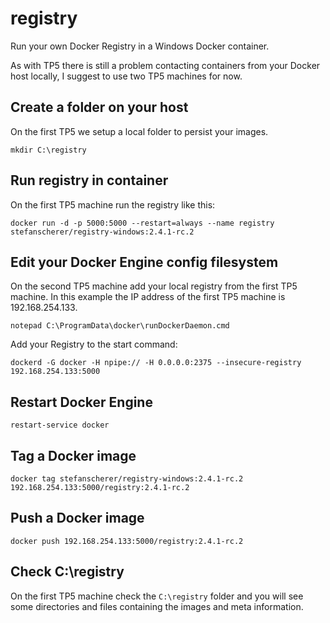 # registry

Run your own Docker Registry in a Windows Docker container.

As with TP5 there is still a problem contacting containers from your Docker host locally, I suggest to use two TP5 machines for now.

## Create a folder on your host

On the first TP5 we setup a local folder to persist your images.

```
mkdir C:\registry
```

## Run registry in container

On the first TP5 machine run the registry like this:

```
docker run -d -p 5000:5000 --restart=always --name registry stefanscherer/registry-windows:2.4.1-rc.2
```

## Edit your Docker Engine config filesystem

On the second TP5 machine add your local registry from the first TP5 machine. In this example the IP address of the first TP5 machine is 192.168.254.133.

```
notepad C:\ProgramData\docker\runDockerDaemon.cmd
```

Add your Registry to the start command:

```
dockerd -G docker -H npipe:// -H 0.0.0.0:2375 --insecure-registry 192.168.254.133:5000
```

## Restart Docker Engine

```
restart-service docker
```

## Tag a Docker image

```
docker tag stefanscherer/registry-windows:2.4.1-rc.2 192.168.254.133:5000/registry:2.4.1-rc.2
```

## Push a Docker image

```
docker push 192.168.254.133:5000/registry:2.4.1-rc.2
```

## Check C:\registry

On the first TP5 machine check the `C:\registry` folder and you will see some directories and files containing the images and meta information.
